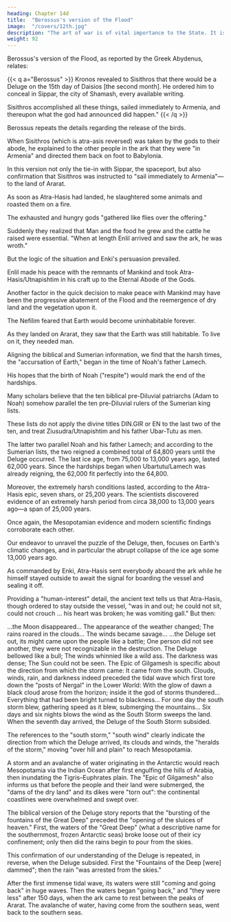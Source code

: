 ```yaml
---
heading: Chapter 14d
title:  "Berossus's version of the Flood"
image:  "/covers/12th.jpg"
description: "The art of war is of vital importance to the State. It is a matter of life and death"
weight: 92
---
```



Berossus's version of the Flood, as reported by the Greek Abydenus, relates:

{{< q a="Berossus" >}}
Kronos revealed to Sisithros that there would be a Deluge on the 15th day of Daisios [the second month]. He ordered him to conceal in Sippar, the city of Shamash, every available writing. 

Sisithros accomplished all these things, sailed immediately to Armenia, and thereupon what the god had announced did happen."
{{< /q >}}


Berossus repeats the details regarding the release of the birds.

When Sisithros (which is atra-asis reversed) was taken by the gods to their abode, he explained to the other people in the ark that they were "in Armenia" and directed them back on foot to Babylonia.

In this version not only the tie-in with Sippar, the spaceport, but also confirmation that Sisithros was instructed to "sail immediately to Armenia"—to the land of Ararat.

As soon as Atra-Hasis had landed, he slaughtered some animals and roasted them on a fire. 

The exhausted and hungry gods "gathered like flies over the offering." 

Suddenly they realized that Man and the food he grew and the cattle he raised were essential. "When at length Enlil arrived and saw the ark, he was wroth." 

But the logic of the situation and Enki's persuasion prevailed.

Enlil made his peace with the remnants of Mankind and took Atra-Hasis/Utnapishtim in his craft up to the Eternal Abode of the Gods.

Another factor in the quick decision to make peace with Mankind may have been the progressive abatement of the Flood and the reemergence of dry land and the vegetation upon it. 

The Nefilim feared that Earth would become uninhabitable forever. 

As they landed on Ararat, they saw that the Earth was still habitable. To live on it, they needed man.


<!-- The Deluge was the climax of a chain of events.

Unusual pestilences affecting man and beast and a severe drought preceded the ordeal by water—a process that lasted, according to the Mesopotamian sources, seven "passings," or sar's. These phenomena could be accounted for only by major climatic changes. 

Such changes have been associated in Earth's past with the recurring ice ages and interglacial stages that had dominated Earth's immediate past.

Reduced precipitation, falling sea and lake levels, and the drying up of subterranean water sources have been the hallmarks of an approaching ice age.

Since the Deluge that abruptly ended those conditions was followed by the Sumerian civilization and our own present, postglacial age, the glaciation in question could only have been the last one.

Our conclusion is that the events of the Deluge relate to Earth's last ice age and
its catastrophic ending.

Drilling into the Arctic and Antarctic ice sheets, scientists have been able to measure the oxygen trapped in the various layers, and to judge from that the climate that prevailed millennia ago.

Core samples from the bottoms of the seas, such as the Gulf of Mexico, measuring the proliferation or dwindling of marine life, likewise enable them to estimate temperatures in ages past.

Based on such findings, scientists are now certain that the last ice age began some 75,000 years
ago and underwent a mini-warming some 40,000 years ago. Circa 38,000 years
ago, a harsher, colder, and drier period ensued. And then, about 13,000 years ago,
the ice age abruptly ended, and our present mild climate was ushered in. -->

Aligning the biblical and Sumerian information, we find that the harsh times, the "accursation of Earth," began in the time of Noah's father Lamech. 

His hopes that the birth of Noah ("respite") would mark the end of the hardships.

 <!-- was fulfilled in an unexpected way, through the catastrophic Deluge. -->

Many scholars believe that the ten biblical pre-Diluvial patriarchs (Adam to Noah) somehow parallel the ten pre-Diluvial rulers of the Sumerian king lists.

These lists do not apply the divine titles DIN.GIR or EN to the last two of the ten, and treat Ziusudra/Utnapishtim and his father Ubar-Tutu as men.

The latter two parallel Noah and his father Lamech; and according to the Sumerian lists, the two
reigned a combined total of 64,800 years until the Deluge occurred. The last ice
age, from 75,000 to 13,000 years ago, lasted 62,000 years. Since the hardships
began when Ubartutu/Lamech was already reigning, the 62,000 fit perfectly into
the 64,800.

Moreover, the extremely harsh conditions lasted, according to the Atra-Hasis epic, seven shars, or 25,200 years. The scientists discovered evidence of an extremely harsh period from circa 38,000 to 13,000 years ago—a span of 25,000 years.

Once again, the Mesopotamian evidence and modern scientific findings corroborate each other.

Our endeavor to unravel the puzzle of the Deluge, then, focuses on Earth's climatic changes, and in particular the abrupt collapse of the ice age some 13,000 years ago.



<!-- What could have caused a sudden climatic change of such magnitude?

Of the many theories advanced by. the scientists, we are intrigued by the one
suggested by Dr. John T. Hollin of the University of Maine. He contended that the
Antarctic ice sheet periodically breaks loose and slips into the sea, creating an
abrupt and enormous tidal wave!

This hypothesis—accepted and elaborated upon by others—suggests that as the
ice sheet grew thicker and thicker, it not only trapped more of Earth's heat
beneath the ice sheet but also created (by pressure and friction) a slushy, slippery
layer at its bottom. Acting as a lubricant between the thick ice sheet above and the
solid earth below, this slushy layer sooner or later caused the ice sheet to slide
into the surrounding ocean.

Hollin calculated that if only half the present ice sheet of Antarctica (which is,
on the average, more than a mile in thickness) were to slip into the southern seas,
the immense tidal wave that would follow would raise the level of all the seas
around the globe by some sixty feet, inundating coastal cities and lowlands.

In 1964, A.T. Wilson of Victoria University in New Zealand offered the theory
that ice ages ended abruptly in such slippages, not only in the Antarctic but also
in the Arctic. We feel that the various texts and facts gathered by us justify a
conclusion that the Deluge was the result of such a slippage into the Antarctic
waters of billions of tons of ice, bringing an abrupt end to the last ice age.
The sudden event triggered an immense tidal wave.

Starting in Antarctic waters, it spread northward toward the Atlantic, Pacific, and Indian oceans. The abrupt change in temperature must have created violent storms accompanied by torrents
of rain. Moving faster than the waters, the storms, clouds, and darkened skies
heralded the avalanche of waters.

Exactly such phenomena are described in the ancient texts. -->


As commanded by Enki, Atra-Hasis sent everybody aboard the ark while he himself stayed outside to await the signal for boarding the vessel and sealing it off. 

Providing a "human-interest" detail, the ancient text tells us that Atra-Hasis, though ordered to stay outside the vessel, "was in and out; he could not sit, could not crouch ... his heart was broken; he was vomiting gall." But then:


…the Moon disappeared…
The appearance of the weather changed;
The rains roared in the clouds…
The winds became savage…
…the Deluge set out,
its might came upon the people like a battle;
One person did not see another,
they were not recognizable in the destruction.
The Deluge bellowed like a bull;
The winds whinnied like a wild ass.
The darkness was dense;
The Sun could not be seen.
The Epic of Gilgamesh is specific about the direction from which the storm
came: It came from the south. Clouds, winds, rain, and darkness indeed preceded
the tidal wave which first tore down the "posts of Nergal" in the Lower World:
With the glow of dawn
a black cloud arose from the horizon;
inside it the god of storms thundered…
Everything that had been bright
turned to blackness…
For one day the south storm blew,
gathering speed as it blew, submerging the mountains…
Six days and six nights blows the wind
as the South Storm sweeps the land.
When the seventh day arrived,
the Deluge of the South Storm subsided.

The references to the "south storm," "south wind" clearly indicate the direction from which the Deluge arrived, its clouds and winds, the "heralds of the storm," moving "over hill and plain" to reach Mesopotamia. 

A storm and an avalanche of water originating in the Antarctic would reach Mesopotamia via the Indian Ocean after first engulfing the hills of Arabia, then inundating the Tigris–Euphrates plain. The "Epic of Gilgamesh" also informs us that before the people and their land were submerged, the "dams of the dry land" and its dikes were "torn out": the continental coastlines were overwhelmed and swept over.

The biblical version of the Deluge story reports that the "bursting of the fountains of the Great Deep" preceded the "opening of the sluices of heaven." First, the waters of the "Great Deep" (what a descriptive name for the southernmost, frozen Antarctic seas) broke loose out of their icy confinement; only then did the rains begin to pour from the skies.

This confirmation of our understanding of the Deluge is repeated, in reverse, when the Deluge subsided. First the "Fountains of the Deep [were] dammed"; then the rain "was arrested from the skies."

After the first immense tidal wave, its waters were still "coming and going back"
in huge waves. Then the waters began "going back," and "they were less" after 150
days, when the ark came to rest between the peaks of Ararat. The avalanche of
water, having come from the southern seas, went back to the southern seas.


<!-- How could the Nefilim predict when the Deluge would burst out of Antarctica?

The Mesopotamian texts, we know, related the Deluge and the climatic changes preceding it to seven "passings"—undoubtedly meaning the periodic passage of the 12th Planet in Earth's vicinity. We know that even the Moon, Earth's small satellite, exerts sufficient gravitational pull to cause the tides. Both Mesopotamian and biblical texts described how the Earth shook when the Celestial Lord passed in Earth's vicinity.

Could it be that the Nefilim, observing the climatic changes and the instability of the Antarctic ice sheet, realized that the next, seventh "passing" of the 12th Planet would trigger the impending catastrophe?

Ancient texts show that it was so. -->

<!-- The most remarkable of these is a text of some thirty lines inscribed in
miniature cuneiform writing on both sides of a clay tablet less than one inch long.
It was unearthed at Ashur, but the profusion of Sumerian words in the Akkadian
text leaves no doubt as to its Sumerian origin. Dr. Erich Ebeling determined that it
was a hymn recited in the House of the Dead, and he therefore included the text in
his masterwork (Tod und Leben) on death and resurrection in ancient
Mesopotamia. -->

<!-- On close examination, however, we find that the composition "called on the names" of the Celestial Lord, the 12th Planet.  -->

